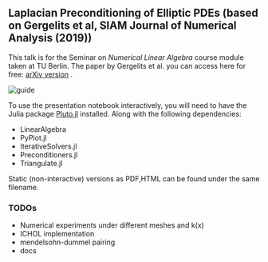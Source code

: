 ## Laplacian Preconditioning of Elliptic PDEs (based on Gergelits et al, SIAM Journal of Numerical Analysis (2019))

This talk is for the Seminar on *Numerical Linear Algebra* course module taken at TU Berlin.
The paper by Gergelits et al. you can access here for free: [arXiv version](https://arxiv.org/pdf/1809.03790.pdf) .

![guide](readme.gif)


To use the presentation notebook interactively, you will need to have the Julia package [Pluto.jl](https://github.com/fonsp/Pluto.jl) installed. Along with the following dependencies:
- LinearAlgebra
- PyPlot.jl
- IterativeSolvers.jl
- Preconditioners.jl
- Triangulate.jl

Static (non-interactive) versions as PDF,HTML can be found under the same filename.

### TODOs
- Numerical experiments under different meshes and k(x)
- ICHOL implementation
- mendelsohn-dummel pairing
- docs


